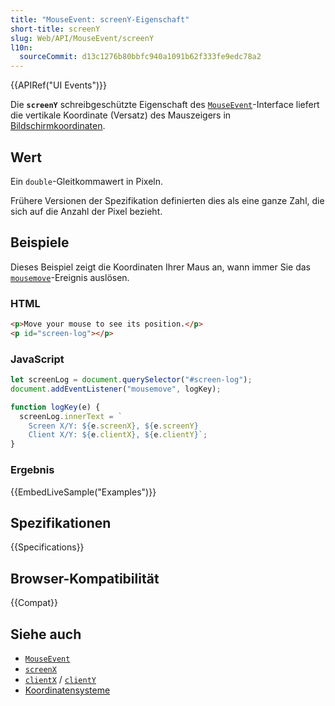 ```yaml
---
title: "MouseEvent: screenY-Eigenschaft"
short-title: screenY
slug: Web/API/MouseEvent/screenY
l10n:
  sourceCommit: d13c1276b80bbfc940a1091b62f333fe9edc78a2
---
```


{{APIRef("UI Events")}}

Die **`screenY`** schreibgeschützte Eigenschaft des [`MouseEvent`](/de/docs/Web/API/MouseEvent)-Interface liefert die vertikale Koordinate (Versatz) des Mauszeigers in [Bildschirmkoordinaten](/de/docs/Web/CSS/CSSOM_view/Coordinate_systems#screen).

## Wert

Ein `double`-Gleitkommawert in Pixeln.

Frühere Versionen der Spezifikation definierten dies als eine ganze Zahl, die sich auf die Anzahl der Pixel bezieht.

## Beispiele

Dieses Beispiel zeigt die Koordinaten Ihrer Maus an, wann immer Sie das [`mousemove`](/de/docs/Web/API/Element/mousemove_event)-Ereignis auslösen.

### HTML

```html
<p>Move your mouse to see its position.</p>
<p id="screen-log"></p>
```

### JavaScript

```js
let screenLog = document.querySelector("#screen-log");
document.addEventListener("mousemove", logKey);

function logKey(e) {
  screenLog.innerText = `
    Screen X/Y: ${e.screenX}, ${e.screenY}
    Client X/Y: ${e.clientX}, ${e.clientY}`;
}
```

### Ergebnis

{{EmbedLiveSample("Examples")}}

## Spezifikationen

{{Specifications}}

## Browser-Kompatibilität

{{Compat}}

## Siehe auch

- [`MouseEvent`](/de/docs/Web/API/MouseEvent)
- [`screenX`](/de/docs/Web/API/MouseEvent/screenX)
- [`clientX`](/de/docs/Web/API/MouseEvent/clientX) / [`clientY`](/de/docs/Web/API/MouseEvent/clientY)
- [Koordinatensysteme](/de/docs/Web/CSS/CSSOM_view/Coordinate_systems)
